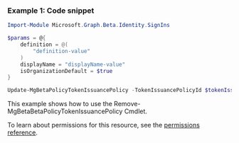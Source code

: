 ### Example 1: Code snippet

```powershellImport-Module Microsoft.Graph.Beta.Identity.SignIns

$params = @{
	definition = @(
		"definition-value"
	)
	displayName = "displayName-value"
	isOrganizationDefault = $true
}

Update-MgBetaPolicyTokenIssuancePolicy -TokenIssuancePolicyId $tokenIssuancePolicyId -BodyParameter $params
```
This example shows how to use the Remove-MgBetaBetaPolicyTokenIssuancePolicy Cmdlet.
To learn about permissions for this resource, see the [permissions reference](/graph/permissions-reference).

